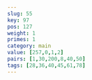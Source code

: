 ```yaml
---
slug: 55
key: 97
pos: 127
weight: 1
primes: 1
category: main
value: [257,0,1,2]
pairs: [1,30,200,8,40,50]
tags: [28,36,40,45,61,78]
---
```

